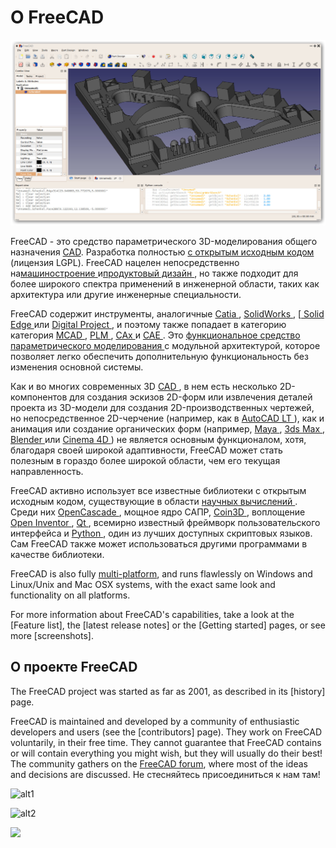# О FreeCAD

![](images/FreeCAD_default.jpg)

FreeCAD - это средство параметрического 3D-моделирования общего назначения [CAD](http://en.wikipedia.org/wiki/CAD). Разработка полностью [ с открытым исходным кодом ](http://en.wikipedia.org/wiki/Open_source) (лицензия LGPL). FreeCAD нацелен непосредственно на[машиностроение ](http://en.wikipedia.org/wiki/Mechanical_engineering) и[продуктовый дизайн ](http://en.wikipedia.org/wiki/Product_design), но также подходит для более широкого спектра применений в инженерной области, таких как архитектура или другие инженерные специальности.

FreeCAD содержит инструменты, аналогичные [ Catia ](http://en.wikipedia.org/wiki/Catia), [ SolidWorks ](http://en.wikipedia.org/wiki/Solidworks), [[ Solid Edge ](http://en.wikipedia.org/wiki/Solid_Edge) или [ Digital Project ](https://en.wikipedia.org/wiki/Digital_Project), и поэтому также попадает в категорию категория [ MCAD ](http://en.wikipedia.org/wiki/CAD), [ PLM ](http://en.wikipedia.org/wiki/Product_Lifecycle_Management), [ CAx ](http://en.wikipedia.org/wiki/CAx) и [ CAE ](http://en.wikipedia.org/wiki/Computer-aided_engineering). Это [ функциональное средство параметрического моделирования ](http://en.wikipedia.org/wiki/Parametric_feature_based_modeler) с модульной архитектурой, которое позволяет легко обеспечить дополнительную функциональность без изменения основной системы.

Как и во многих современных 3D [ CAD ](http://en.wikipedia.org/wiki/CAD), в нем есть несколько 2D-компонентов для создания эскизов 2D-форм или извлечения деталей проекта из 3D-модели для создания 2D-производственных чертежей, но непосредственное 2D-черчение (например, как в [ AutoCAD LT ](http://en.wikipedia.org/wiki/AutoCAD#AutoCAD_LT)), как и анимация или создание органических форм (например, [ Maya ](http://en.wikipedia.org/wiki/Maya_(software)), [ 3ds Max ](http://en.wikipedia.org/wiki/3ds_Max), [ Blender ](http://en.wikipedia.org/wiki/Blender_%28software%29) или [ Cinema 4D ](http://en.wikipedia.org/wiki/CINEMA_4D)) не является основным функционалом, хотя, благодаря своей широкой адаптивности, FreeCAD может стать полезным в гораздо более широкой области, чем его текущая направленность.

FreeCAD активно использует все известные библиотеки с открытым исходным кодом, существующие в области [ научных вычислений ](http://en.wikipedia.org/wiki/Scientific_Computation). Среди них [ OpenCascade ](http://opencascade.org/), мощное ядро САПР, [ Coin3D ](http://www.coin3d.org/), воплощение [ Open Inventor ](http://en.wikipedia.org/wiki/Open_Inventor), [ Qt ](http://www.qtsoftware.com/), всемирно известный фреймворк пользовательского интерфейса и [ Python ](http://www.python.org/), один из лучших доступных скриптовых языков. Сам FreeCAD также может использоваться другими программами в качестве библиотеки.

FreeCAD is also fully [multi-platform](http://en.wikipedia.org/wiki/Cross-platform), and runs flawlessly on Windows and Linux/Unix and Mac OSX systems, with the exact same look and functionality on all platforms.

For more information about FreeCAD's capabilities, take a look at the [Feature list], the [latest release notes] or the [Getting started] pages, or see more [screenshots].

## О проекте FreeCAD

The FreeCAD project was started as far as 2001, as described in its [history] page.

FreeCAD is maintained and developed by a community of enthusiastic developers and users (see the [contributors] page). They work on FreeCAD voluntarily, in their free time. They cannot guarantee that FreeCAD contains or will contain everything you might wish, but they will usually do their best! The community gathers on the [FreeCAD forum](https://forum.freecadweb.org), where most of the ideas and decisions are discussed. Не стесняйтесь присоединиться к нам там!

![alt1](https://raw.github.com/yorikvanhavre/FreeCAD-documentation/master/user-documentation/images/FreeCAD.svg?sanitize=true)

![alt2](images/FreeCAD.svg)

<img src="images/FreeCAD.svg" />